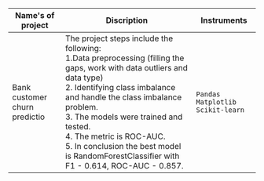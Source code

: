 | Name's of project             | Discription                                                                                                                                                                                                                                                                                                                                                                      |                                                                                                                                                                                                                                           Instruments |
|-------------------------------|----------------------------------------------------------------------------------------------------------------------------------------------------------------------------------------------------------------------------------------------------------------------------------------------------------------------------------------------------------------------------------|-------------------------------------------------------------------------------------------------------------------------------------------------------------------------------------------------------------------------------------------------------|
| Bank customer churn predictio | The project steps include the following:<br/> 1.Data preprocessing (filling the gaps, work with data outliers and data type)<br/>2. Identifying class imbalance and handle the class imbalance problem.<br/>3. The models were trained and tested.<br/>4. The metric is ROC-AUC.<br/>5. In conclusion the best model is RandomForestClassifier with F1 - 0.614, ROC-AUC - 0.857. |                                                                                                                                                                                                                `Pandas` `Matplotlib` `Scikit-learn`   |             
